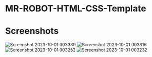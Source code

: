 # MR-ROBOT-HTML-CSS-Template
# Screenshots
![Screenshot 2023-10-01 003339](https://github.com/moataz-bellah/MR-ROBOT-HTML-CSS-Template/assets/47069499/4cb0560f-23ec-40b7-b916-15d5c57f9032)
![Screenshot 2023-10-01 003316](https://github.com/moataz-bellah/MR-ROBOT-HTML-CSS-Template/assets/47069499/e227f397-eef6-4ed7-aa0d-5c0250a510b8)
![Screenshot 2023-10-01 003252](https://github.com/moataz-bellah/MR-ROBOT-HTML-CSS-Template/assets/47069499/584ccb1d-b9ec-4b14-8a15-486c3aaa29dc)
![Screenshot 2023-10-01 003232](https://github.com/moataz-bellah/MR-ROBOT-HTML-CSS-Template/assets/47069499/22efaf72-94dc-4dd7-9e4c-4907dc1e90bf)
